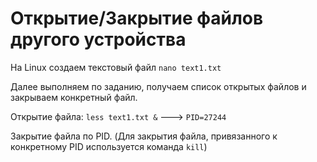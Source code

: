 # Открытие/Закрытие файлов другого устройства

На Linux создаем текстовый файл `nano text1.txt` 

Далее выполняем по заданию, получаем список открытых файлов и закрываем конкретный файл.

Открытие файла: `less text1.txt &` ---> `PID=27244`

Закрытие файла по PID. (Для закрытия файла, привязанного к конкретному PID используется команда `kill`)
